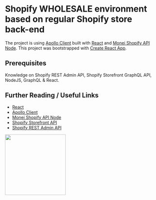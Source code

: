 # Shopify WHOLESALE environment based on regular Shopify store back-end

The project is using [Apollo Client](http://dev.apollodata.com/) built with [React](https://facebook.github.io/react/) and [Monei Shopify API Node](https://github.com/MONEI/Shopify-api-node). This project was bootstrapped with [Create React App](https://github.com/facebookincubator/create-react-app).

## Prerequisites

Knowledge on Shopify REST Admin API, Shopify Storefront GraphQL API, NodeJS, GraphQL & React. 

## Further Reading / Useful Links

* [React](https://facebook.github.io/react/)
* [Apollo Client](http://dev.apollodata.com/)
* [Monei Shopify API Node](https://github.com/MONEI/Shopify-api-node)
* [Shopify Storefront API](https://help.shopify.com/en/api/storefront-api)
* [Shopify REST Admin API](https://help.shopify.com/en/api/reference)


<img src="https://cdn.shopify.com/shopify-marketing_assets/builds/19.0.0/shopify-full-color-black.svg" width="200" />
